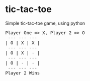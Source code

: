 # tic-tac-toe
Simple tic-tac-toe game, using python

<pre>
Player One => X, Player 2 => O
 --- --- --- 
| O | X | X |
 --- --- --- 
| O | X | - |
 --- --- --- 
| O | - | - |
 --- --- ---  
Player 2 Wins
 </pre>
